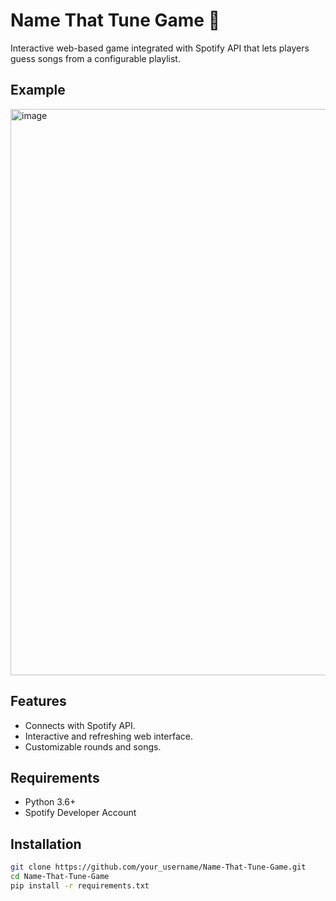 # Name That Tune Game 🎵

Interactive web-based game integrated with Spotify API that lets players guess songs from a configurable playlist.

## Example
<img width="1914" height="906" alt="image" src="https://github.com/user-attachments/assets/6321769c-30b2-4b75-b539-8d6079ab3a37" />

## Features
- Connects with Spotify API.
- Interactive and refreshing web interface.
- Customizable rounds and songs.

## Requirements
- Python 3.6+
- Spotify Developer Account

## Installation

```bash
git clone https://github.com/your_username/Name-That-Tune-Game.git
cd Name-That-Tune-Game
pip install -r requirements.txt



